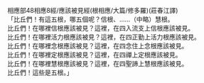 相應部48相應8經/應該被見經(根相應/大篇/修多羅)(莊春江譯)  
「比丘們！有這五根，哪五個呢？信根、……（中略）慧根。  
比丘們！在哪裡信根應該被見？這裡，在四入流支上信根應該被見。  
比丘們！在哪裡活力根應該被見？這裡，在四正勤上活力根應該被見。  
比丘們！在哪裡念根應該被見？這裡，在四念住上念根應該被見。  
比丘們！在哪裡定根應該被見？這裡，在四禪上定根應該被見。  
比丘們！在哪裡慧根應該被見？這裡，在四聖諦上慧根應該被見。  
比丘們！這些是五根。」  
  
  
